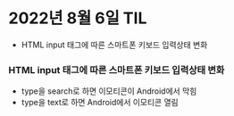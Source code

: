 # 2022년 8월 6일 TIL

- HTML input 태그에 따른 스마트폰 키보드 입력상태 변화

### HTML input 태그에 따른 스마트폰 키보드 입력상태 변화
- type을 search로 하면 이모티콘이 Android에서 막힘
- type을 text로 하면 Android에서 이모티콘 열림 